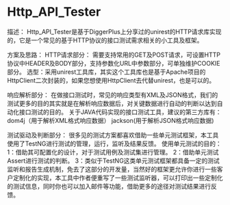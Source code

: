 Http_API_Tester
===============
描述：
Http_API_Tester是基于DiggerPlus上分享过的unirest的HTTP请求库实现的，它是一个常见的基于HTTP协议的接口测试需求相关的小工具及框架。

方案及思路：
HTTP请求部分：
需要支持常用的GET及POST请求，可设置HTTP协议中HEADER及BODY部分，支持参数化URL中参数部分，可单独维护COOKIE部分。
选型：采用unirest工具库，其实这个工具库也是基于Apache项目的HttpClient二次封装的，如果您想使用HttpClient去代替unirest，也是可以的。

响应解析部分：
在做接口测试时，常见的响应类型有XML及JSON格式，我们的测试更多的目的其实就是在解析响应数据后，对关键数据进行自动的判断以达到自动化接口测试的目的。
关于JAVA代码实现的接口测试工具，建议的第三方库有：dom4j（用于解析XML格式响应数据） jackson(用于解析JSON格式响应数据)

测试驱动及判断部分：
很多见的测试方案都喜欢借助一些单元测试框架，本工具使用了TestNG进行测试的管理，运行，监听及结果反馈。
使用单元测试的目的：
1：借助其可配置化的设计，对于测试用例及测试集进行管理。
2：借助单元测试Assert进行测试的判断。
3：类似于TestNG这类单元测试框架都具备一定的测试监听和报告生成机制，免去了这部分的开发量，当然好的框架更允许你进行一些客户定制化的实现，本工具中作者便重写了一些测试监听器，可以打印出一些定制化的测试信息，同时你也可以加入邮件等功能，借助更多的途径对测试结果进行反馈。
